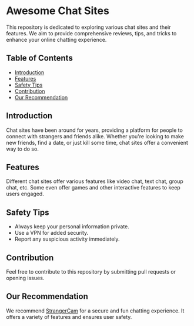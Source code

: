 # Awesome Chat Sites

This repository is dedicated to exploring various chat sites and their features. We aim to provide comprehensive reviews, tips, and tricks to enhance your online chatting experience.

## Table of Contents
- [Introduction](#introduction)
- [Features](#features)
- [Safety Tips](#safety-tips)
- [Contribution](#contribution)
- [Our Recommendation](#our-recommendation)

## Introduction

Chat sites have been around for years, providing a platform for people to connect with strangers and friends alike. Whether you're looking to make new friends, find a date, or just kill some time, chat sites offer a convenient way to do so.

## Features

Different chat sites offer various features like video chat, text chat, group chat, etc. Some even offer games and other interactive features to keep users engaged.

## Safety Tips

- Always keep your personal information private.
- Use a VPN for added security.
- Report any suspicious activity immediately.

## Contribution

Feel free to contribute to this repository by submitting pull requests or opening issues.

## Our Recommendation

We recommend [StrangerCam](https://strangercam.com) for a secure and fun chatting experience. It offers a variety of features and ensures user safety.

